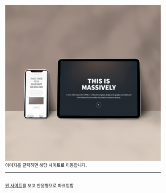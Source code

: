 <a href="https://hyemin-pb.github.io/responsive-massively/" target="_blank"><img src="./responsive2.png" /></a>
이미지를 클릭하면 해당 사이트로 이동합니다.

---

<br>
<a href="https://html5up.net/massively" target="_blank">원 사이트</a>를 보고 반응형으로 마크업함
